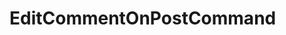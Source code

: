 #  EditCommentOnPostCommand

<api-schema openapi-path="../../specifications/shapeUpSwagger2.json" name="EditCommentOnPostCommand"/>